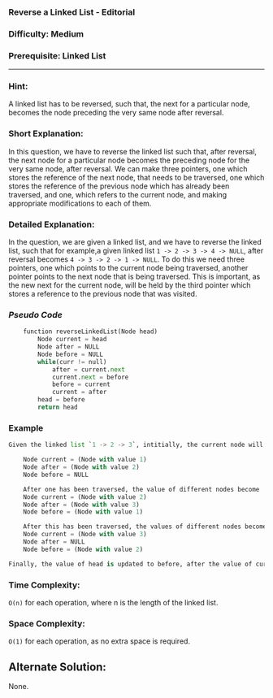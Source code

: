 ### **Reverse a Linked List - Editorial**
### **Difficulty: Medium**
### **Prerequisite: Linked List**
---
### **Hint**:
A linked list has to be reversed, such that, the next for a particular node, becomes the node preceding the very same node after reversal.

### **Short Explanation**:
In this question, we have to reverse the linked list such that, after reversal, the next node for a particular node becomes the preceding node for the very same node, after reversal. We can make three pointers, one which stores the reference of the next node, that needs to be traversed, one which stores the reference of the previous node which has already been traversed, and one, which refers to the current node, and making appropriate modifications to each of them.  

### **Detailed Explanation**:
In the question, we are given a linked list, and we have to reverse the linked list, such that for example,a given linked list `1 -> 2 -> 3 -> 4 -> NULL`, after reversal becomes `4 -> 3 -> 2 -> 1 -> NULL`.
To do this we need three pointers, one which points to the current node being traversed, another pointer points to the next node that is being traversed. This is important, as the new next for the current node, will be held by the third pointer which stores a reference to the previous node that was visited.

### *Pseudo Code*
```python
	function reverseLinkedList(Node head)
		Node current = head
		Node after = NULL
		Node before = NULL
		while(curr != null)
			after = current.next
			current.next = before
			before = current
			current = after
		head = before
		return head
```

### Example
```python
Given the linked list `1 -> 2 -> 3`, intitially, the current node will have node with value = 1.

	Node current = (Node with value 1)
	Node after = (Node with value 2) 
	Node before = NULL

	After one has been traversed, the value of different nodes become
	Node current = (Node with value 2) 
	Node after = (Node with value 3)
	Node before = (Node with value 1)

	After this has been traversed, the values of different nodes become
	Node current = (Node with value 3)
	Node after = NULL
	Node before = (Node with value 2)

Finally, the value of head is updated to before, after the value of current becomes null.
```

### Time Complexity:

`O(n)` for each operation, where n is the length of the linked list.

### Space Complexity:

`O(1)` for each operation, as no extra space is required.

## Alternate Solution:
None.
